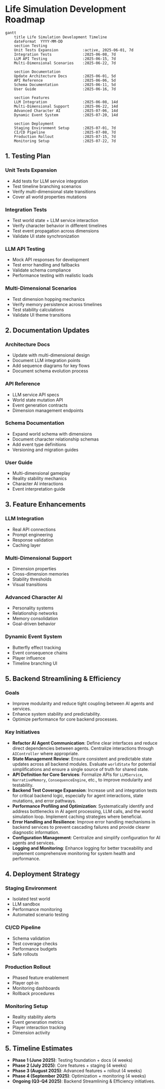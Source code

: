 # Life Simulation Development Roadmap

```mermaid
gantt
    title Life Simulation Development Timeline
    dateFormat  YYYY-MM-DD
    section Testing
    Unit Tests Expansion           :active, 2025-06-01, 7d
    Integration Tests              :2025-06-08, 7d
    LLM API Testing                :2025-06-15, 7d
    Multi-Dimensional Scenarios    :2025-06-22, 7d

    section Documentation
    Update Architecture Docs       :2025-06-01, 5d
    API Reference                  :2025-06-06, 5d
    Schema Documentation           :2025-06-11, 5d
    User Guide                     :2025-06-16, 7d

    section Features
    LLM Integration                :2025-06-08, 14d
    Multi-Dimensional Support      :2025-06-22, 14d
    Advanced Character AI          :2025-07-06, 14d
    Dynamic Event System           :2025-07-20, 14d

    section Deployment
    Staging Environment Setup      :2025-07-01, 7d
    CI/CD Pipeline                 :2025-07-08, 7d
    Production Rollout             :2025-07-15, 7d
    Monitoring Setup               :2025-07-22, 7d
```

## 1. Testing Plan

### Unit Tests Expansion
- Add tests for LLM service integration
- Test timeline branching scenarios
- Verify multi-dimensional state transitions
- Cover all world properties mutations

### Integration Tests
- Test world state + LLM service interaction
- Verify character behavior in different timelines
- Test event propagation across dimensions
- Validate UI state synchronization

### LLM API Testing
- Mock API responses for development
- Test error handling and fallbacks
- Validate schema compliance
- Performance testing with realistic loads

### Multi-Dimensional Scenarios
- Test dimension hopping mechanics
- Verify memory persistence across timelines
- Test stability calculations
- Validate UI theme transitions

## 2. Documentation Updates

### Architecture Docs
- Update with multi-dimensional design
- Document LLM integration points
- Add sequence diagrams for key flows
- Document schema evolution process

### API Reference
- LLM service API specs
- World state mutation API
- Event generation contracts
- Dimension management endpoints

### Schema Documentation
- Expand world schema with dimensions
- Document character relationship schemas
- Add event type definitions
- Versioning and migration guides

### User Guide
- Multi-dimensional gameplay
- Reality stability mechanics
- Character AI interactions
- Event interpretation guide

## 3. Feature Enhancements

### LLM Integration
- Real API connections
- Prompt engineering
- Response validation
- Caching layer

### Multi-Dimensional Support
- Dimension properties
- Cross-dimension memories
- Stability thresholds
- Visual transitions

### Advanced Character AI
- Personality systems
- Relationship networks
- Memory consolidation
- Goal-driven behavior

### Dynamic Event System
- Butterfly effect tracking
- Event consequence chains
- Player influence
- Timeline branching UI

## 5. Backend Streamlining & Efficiency

### Goals
- Improve modularity and reduce tight coupling between AI agents and services.
- Enhance system stability and predictability.
- Optimize performance for core backend processes.

### Key Initiatives
- **Refactor AI Agent Communication**: Define clear interfaces and reduce direct dependencies between agents. Centralize interactions through `AIController` where appropriate.
- **State Management Review**: Ensure consistent and predictable state updates across all backend modules. Evaluate `worldState` for potential simplifications and ensure a single source of truth for shared state.
- **API Definition for Core Services**: Formalize APIs for `LLMService`, `NarrativeMemory`, `ConsequenceEngine`, etc., to improve modularity and testability.
- **Backend Test Coverage Expansion**: Increase unit and integration tests for critical backend logic, especially for agent interactions, state mutations, and error pathways.
- **Performance Profiling and Optimization**: Systematically identify and address bottlenecks in AI agent processing, LLM calls, and the world simulation loop. Implement caching strategies where beneficial.
- **Error Handling and Resilience**: Improve error handling mechanisms in backend services to prevent cascading failures and provide clearer diagnostic information.
- **Configuration Management**: Centralize and simplify configuration for AI agents and services.
- **Logging and Monitoring**: Enhance logging for better traceability and implement comprehensive monitoring for system health and performance.

## 4. Deployment Strategy

### Staging Environment
- Isolated test world
- LLM sandbox
- Performance monitoring
- Automated scenario testing

### CI/CD Pipeline
- Schema validation
- Test coverage checks
- Performance budgets
- Safe rollouts

### Production Rollout
- Phased feature enablement
- Player opt-in
- Monitoring dashboards
- Rollback procedures

### Monitoring Setup
- Reality stability alerts
- Event generation metrics
- Player interaction tracking
- Dimension activity

## 5. Timeline Estimates

- **Phase 1 (June 2025)**: Testing foundation + docs (4 weeks)
- **Phase 2 (July 2025)**: Core features + staging (4 weeks)
- **Phase 3 (August 2025)**: Advanced features + rollout (4 weeks)
- **Phase 4 (September 2025)**: Optimization + monitoring (4 weeks)
- **Ongoing (Q3-Q4 2025)**: Backend Streamlining & Efficiency initiatives.